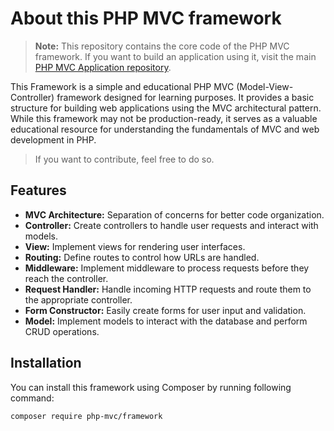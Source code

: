 # About this PHP MVC framework
> **Note:** This repository contains the core code of the PHP MVC framework. If you want to build an application using it, visit the main [PHP MVC Application repository](https://github.com/TDarkCoder/php-mvc-application).

This Framework is a simple and educational PHP MVC (Model-View-Controller) framework designed for learning purposes. It provides a basic structure for building web applications using the MVC architectural pattern. While this framework may not be production-ready, it serves as a valuable educational resource for understanding the fundamentals of MVC and web development in PHP.

> If you want to contribute, feel free to do so.

## Features

- **MVC Architecture:** Separation of concerns for better code organization.
- **Controller:** Create controllers to handle user requests and interact with models.
- **View:** Implement views for rendering user interfaces.
- **Routing:** Define routes to control how URLs are handled.
- **Middleware:** Implement middleware to process requests before they reach the controller.
- **Request Handler:** Handle incoming HTTP requests and route them to the appropriate controller.
- **Form Constructor:** Easily create forms for user input and validation.
- **Model:** Implement models to interact with the database and perform CRUD operations.

## Installation

You can install this framework using Composer by running following command:

```bash
composer require php-mvc/framework
